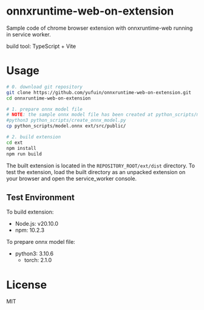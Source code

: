 # onnxruntime-web-on-extension
Sample code of chrome browser extension with onnxruntime-web running in service worker.

build tool: TypeScript + Vite

# Usage
```bash
# 0. download git repository
git clone https://github.com/yufuin/onnxruntime-web-on-extension.git
cd onnxruntime-web-on-extension

# 1. prepare onnx model file
# NOTE: the sample onnx model file has been created at python_scripts/model.onnx. To reproduce the creation, run `python3 python_scripts/create_onnx_model.py`.
#python3 python_scripts/create_onnx_model.py
cp python_scripts/model.onnx ext/src/public/

# 2. build extension
cd ext
npm install
npm run build
```

The built extension is located in the `REPOSITORY_ROOT/ext/dist` directory.
To test the extension, load the built directory as an unpacked extension on your browser and open the service_worker console.

## Test Environment
To build extension:
- Node.js: v20.10.0
- npm: 10.2.3

To prepare onnx model file:
- python3: 3.10.6
  - torch: 2.1.0

# License
MIT
